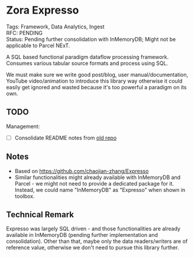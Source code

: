 # Zora Expresso

Tags: Framework, Data Analytics, Ingest  
RFC: PENDING  
Status: Pending further consolidation with InMemoryDB; Might not be applicable to Parcel NExT.  

A SQL based functional paradigm dataflow processing framework. Consumes various tabular source formats and process using SQL.

We must make sure we write good post/blog, user manual/documentation, YouTube video/animation to introduce this library way otherwise it could easily get ignored and wasted because it's too powerful a paradigm on its own.

## TODO

Management:

- [ ] Consolidate README notes from [old repo](https://github.com/chaojian-zhang/Expresso/blob/master/README.md)

## Notes

* Based on https://github.com/chaojian-zhang/Expresso
* Similar functionalities might already available with InMemoryDB and Parcel - we might not need to provide a dedicated package for it. Instead, we could name "InMemoryDB" as "Expresso" when shown in toolbox.

## Technical Remark

Expresso was largely SQL driven - and those functionalities are already available in InMemoryDB (pending further implementation and consolidation). Other than that, maybe only the data readers/writers are of reference value, otherwise we don't need to pursue this library further.
